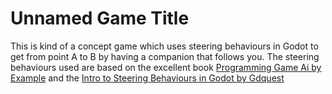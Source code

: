 # Unnamed Game Title

This is kind of a concept game which uses steering behaviours in Godot to get from point A to B by having a companion that follows you. The steering behaviours used are based on the excellent book [Programming Game Ai by Example](https://www.amazon.com/Programming-Example-Wordware-Developers-Library/dp/1556220782) and the [Intro to Steering Behaviours in Godot by Gdquest](https://www.youtube.com/watch?v=UWlErVIJIw0&list=PLhqJJNjsQ7KEeKKQCcyWnORf4g4l_niTM&index=27&t=993s)